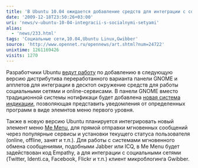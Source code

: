 ```yaml
---
title: 'В Ubuntu 10.04 ожидается добавление средств для интеграции с социальными сетями'
date: '2009-12-18T23:50:26+03:00'
uri: 'news/v-ubuntu-10-04-integracii-s-socialnymi-setyami'
alias: 
  - 'news/233.html'
tags: 'Cоциальные сети,10.04,Ubuntu Linux,Gwibber'
source: 'http://www.opennet.ru/opennews/art.shtml?num=24722'
unixtime: 1261169426
visits: 1270
---
```

Разработчики Ubuntu [ведут работу](http://arstechnica.com/open-source/news/2009/12/ubuntu-1004-will-bring-panel-overhaul-social-network-menu.ars) по добавлению в следующую версию дистрибутива переработанного варианта панели GNOME и апплетов для интеграции в десктоп окружение средств для работы социальными сетями и online-сервисами. В панели GNOME вместо традиционной системы нотификаци будет добавлена [новая система индикации](http://gould.cx/ted/blog/Having_a_tidy_systray), позволяющая представить уведомления от определенных программ в виде элемнтов меню первого уровня.

Также в новую версию Ubuntu планируется интегрировать новый элемент меню [Me Menu](https://wiki.ubuntu.com/MeMenu), для прямой отправки мгновенных сообщений через популярные сервисы и установки текущего статуса пользователя (online, offline, занят и т.п.). Для работы с системами мгновенного обмена сообщениями, подобными Jabber или ICQ, в Me Menu будет задействован код Empathy, а для интеграции с социальными сетями (Twitter, Identi.ca, Facebook, Flickr и т.п.) клиент микроблогинга Gwibber.
